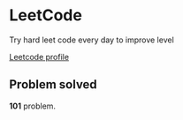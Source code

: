 # LeetCode

Try hard leet code every day to improve level

[ Leetcode profile ](https://leetcode.com/u/orgball2608/)

## Problem solved

**101** problem.
